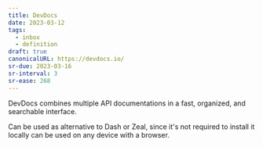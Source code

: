 ```yaml
---
title: DevDocs
date: 2023-03-12
tags:
  - inbox
  - definition
draft: true
canonicalURL: https://devdocs.io/
sr-due: 2023-03-16
sr-interval: 3
sr-ease: 268
---
```


DevDocs combines multiple API documentations in a fast, organized, and
searchable interface.

Can be used as alternative to Dash or Zeal, since it's not required to install
it locally can be used on any device with a browser.
